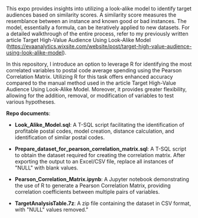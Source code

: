 This expo provides insights into utilizing a look-alike model to identify target audiences based on similarity scores. A similarity score measures the resemblance between an instance and known good or bad instances. The model, essentially a formula, can be iteratively applied to new datasets. For a detailed walkthrough of the entire process, refer to my previously written article Target High-Value Audience Using Look-Alike Model (https://evaanalytics.wixsite.com/website/post/target-high-value-audience-using-look-alike-model).

In this repository, I introduce an option to leverage R for identifying the most correlated variables to postal code average spending using the Pearson Correlation Matrix. Utilizing R for this task offers enhanced accuracy compared to the manual method used in the article Target High-Value Audience Using Look-Alike Model. Moreover, it provides greater flexibility, allowing for the addition, removal, or modification of variables to test various hypotheses.

**Repo documents**:

- __Look_Alike_Model.sql__: A T-SQL script facilitating the identification of profitable postal codes, model creation, distance calculation, and identification of similar postal codes.

- __Prepare_dataset_for_pearson_correlation_matrix.sql__: A T-SQL script to obtain the dataset required for creating the correlation matrix. After exporting the output to an Excel/CSV file, replace all instances of "NULL" with blank values.

- __Pearson_Correlation_Matrix.ipynb__: A Jupyter notebook demonstrating the use of R to generate a Pearson Correlation Matrix, providing correlation coefficients between multiple pairs of variables.

- __TargetAnalysisTable.7z__: A zip file containing the dataset in CSV format, with "NULL" values removed."

